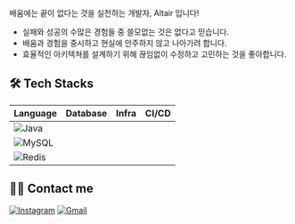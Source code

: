 <p>배움에는 끝이 없다는 것을 실천하는 개발자, Altair 입니다!</p>

- 실패와 성공의 수많은 경험들 중 쓸모없는 것은 없다고 믿습니다.
- 배움과 경험을 중시하고 현실에 안주하지 않고 나아가려 합니다.
- 효율적인 아키텍쳐를 설계하기 위해 끊임없이 수정하고 고민하는 것을 좋아합니다.

## 🛠 Tech Stacks
| Language | Database | Infra | CI/CD |
|----------|----------|-------|-------|
| ![Java](https://img.shields.io/badge/Java-007396?style=flat&logo=java&logoColor=white) <br> 
| ![MySQL](https://img.shields.io/badge/MySQL-4479A1?style=flat&logo=mysql&logoColor=white) <br> 
![Redis](https://img.shields.io/badge/Redis-DC382D?style=flat&logo=redis&logoColor=white) |



## 👩‍💻 Contact me

[![Instagram](https://img.shields.io/badge/Instagram-E4405F?style=flat&logo=instagram&logoColor=white)](https://instagram.com/tx_.hxn)
[![Gmail](https://img.shields.io/badge/Gmail-EA4335?style=flat&logo=gmail&logoColor=white)](mailto:th053880@gmail.com)
